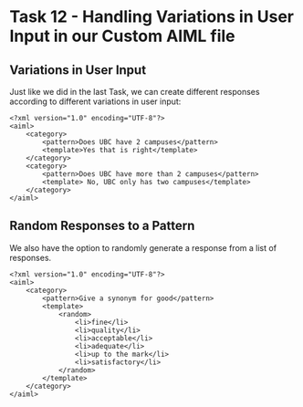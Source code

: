# Task 12 - Handling Variations in User Input in our Custom AIML file


## Variations in User Input
Just like we did in the last Task, we can create different responses according to different variations in user input:

```
<?xml version="1.0" encoding="UTF-8"?>
<aiml>
    <category>
        <pattern>Does UBC have 2 campuses</pattern>
        <template>Yes that is right</template>
    </category>
    <category>
        <pattern>Does UBC have more than 2 campuses</pattern>
        <template> No, UBC only has two campuses</template>
    </category>
</aiml>

```

## Random Responses to a Pattern
We also have the option to randomly generate a response from a list of responses.

```
<?xml version="1.0" encoding="UTF-8"?>
<aiml>
    <category>
        <pattern>Give a synonym for good</pattern>
        <template>
            <random>    
                <li>fine</li>
                <li>quality</li>
                <li>acceptable</li>
                <li>adequate</li>
                <li>up to the mark</li>
                <li>satisfactory</li>
            </random>
        </template>
    </category>
</aiml>

```
